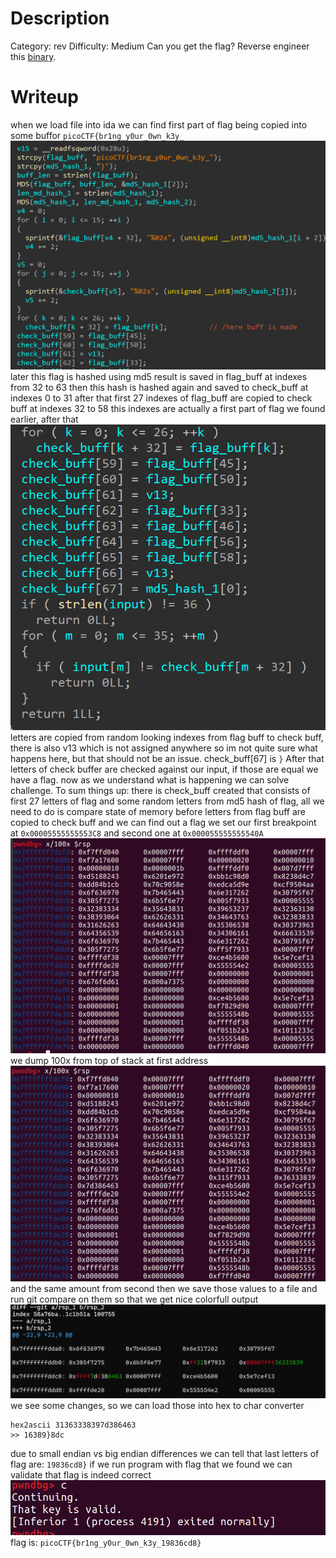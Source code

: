# Description
Category: rev
Difficulty: Medium 
Can you get the flag? Reverse engineer this [binary](https://artifacts.picoctf.net/c/51/keygenme).
# Writeup
when we load file into ida we can find first part of flag being copied into some buffor `picoCTF{br1ng_y0ur_0wn_k3y_` 
![](attachments/Pasted%20image%2020240723142812.png)
later this flag is hashed using md5 
result is saved in flag_buff at indexes from 32 to 63
then this hash is hashed again and saved to
check_buff at indexes 0 to 31
after that first 27 indexes of flag_buff are copied to check buff at indexes 32 to 58
this indexes are actually a first part of flag we found earlier, after that ![](keygenme/attachments/Pasted%20image%2020240723144129.png)
letters are copied from random looking indexes from flag buff to check buff, there is also v13 which is not assigned anywhere so im not quite sure what happens here, but that should not be an issue. check_buff[67] is `}` After that letters of check buffer are checked against our input, if those are equal we have a flag.
now as we understand what is happening we can solve challenge.
To sum things up:
there is check_buff created that consists of first 27 letters of flag and some random letters from md5 hash of flag, all we need to do is compare state of memory before letters from flag buff are copied to check buff and we can find out a flag
we set our first breakpoint at `0x00005555555553C8`
and second one at `0x000055555555540A`
![](attachments/Pasted%20image%2020240723145243.png)we dump 100x from top of stack at first address
![](attachments/Pasted%20image%2020240723145411.png)
and the same amount from second
then we save those values to a file and run git compare on them so that we get nice colorfull output
![](attachments/Pasted%20image%2020240723145858.png)
we see some changes, so we can load those into hex to char converter
 ```
hex2ascii 31363338397d386463
>> 16389}8dc
```
due to small endian vs big endian differences we can tell that last letters of flag are:
`19836cd8}`
if we run program with flag that we found we can validate that flag is indeed correct
![](attachments/Pasted%20image%2020240723150601.png)
flag is:
`picoCTF{br1ng_y0ur_0wn_k3y_19836cd8}`